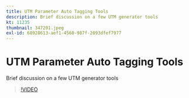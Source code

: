 ```yaml
---
title: UTM Parameter Auto Tagging Tools
description: Brief discussion on a few UTM generator tools
kt: 11235
thumbnail: 347201.jpeg
exl-id: 68928613-aef1-4560-987f-2093dfef7977
---
```

# UTM Parameter Auto Tagging Tools

Brief discussion on a few UTM generator tools

>[!VIDEO](https://video.tv.adobe.com/v/347201/?quality=12&learn=on)
